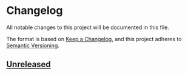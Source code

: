 # Changelog

All notable changes to this project will be documented in this file.

The format is based on [Keep a Changelog](https://keepachangelog.com/en/1.0.0/),
and this project adheres to [Semantic Versioning](https://semver.org/spec/v2.0.0.html).

## [Unreleased]


[unreleased]: https://github.com/olivierlacan/keep-a-changelog/compare/1.0.0...HEAD
[1.0.0]: https://github.com/olivierlacan/keep-a-changelog/releases/tag/1.0.0